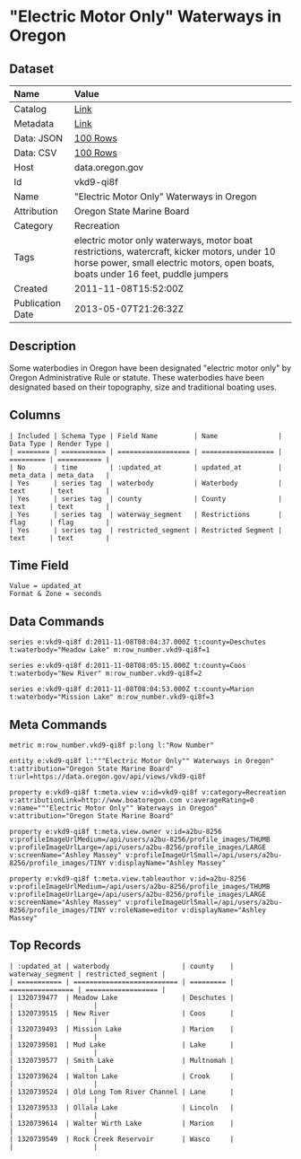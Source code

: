 # "Electric Motor Only" Waterways in Oregon

## Dataset

| Name | Value |
| :--- | :---- |
| Catalog | [Link](https://catalog.data.gov/dataset/electric-motor-only-waterways-in-oregon-28ba9) |
| Metadata | [Link](https://data.oregon.gov/api/views/vkd9-qi8f) |
| Data: JSON | [100 Rows](https://data.oregon.gov/api/views/vkd9-qi8f/rows.json?max_rows=100) |
| Data: CSV | [100 Rows](https://data.oregon.gov/api/views/vkd9-qi8f/rows.csv?max_rows=100) |
| Host | data.oregon.gov |
| Id | vkd9-qi8f |
| Name | "Electric Motor Only" Waterways in Oregon |
| Attribution | Oregon State Marine Board |
| Category | Recreation |
| Tags | electric motor only waterways, motor boat restrictions, watercraft, kicker motors, under 10 horse power, small electric motors, open boats, boats under 16 feet, puddle jumpers |
| Created | 2011-11-08T15:52:00Z |
| Publication Date | 2013-05-07T21:26:32Z |

## Description

Some waterbodies in Oregon have been designated "electric motor only" by Oregon Administrative Rule or statute.  These waterbodies have been designated based on their topography, size and traditional boating uses.

## Columns

```ls
| Included | Schema Type | Field Name         | Name               | Data Type | Render Type |
| ======== | =========== | ================== | ================== | ========= | =========== |
| No       | time        | :updated_at        | updated_at         | meta_data | meta_data   |
| Yes      | series tag  | waterbody          | Waterbody          | text      | text        |
| Yes      | series tag  | county             | County             | text      | text        |
| Yes      | series tag  | waterway_segment   | Restrictions       | flag      | flag        |
| Yes      | series tag  | restricted_segment | Restricted Segment | text      | text        |
```

## Time Field

```ls
Value = updated_at
Format & Zone = seconds
```

## Data Commands

```ls
series e:vkd9-qi8f d:2011-11-08T08:04:37.000Z t:county=Deschutes t:waterbody="Meadow Lake" m:row_number.vkd9-qi8f=1

series e:vkd9-qi8f d:2011-11-08T08:05:15.000Z t:county=Coos t:waterbody="New River" m:row_number.vkd9-qi8f=2

series e:vkd9-qi8f d:2011-11-08T08:04:53.000Z t:county=Marion t:waterbody="Mission Lake" m:row_number.vkd9-qi8f=3
```

## Meta Commands

```ls
metric m:row_number.vkd9-qi8f p:long l:"Row Number"

entity e:vkd9-qi8f l:"""Electric Motor Only"" Waterways in Oregon" t:attribution="Oregon State Marine Board" t:url=https://data.oregon.gov/api/views/vkd9-qi8f

property e:vkd9-qi8f t:meta.view v:id=vkd9-qi8f v:category=Recreation v:attributionLink=http://www.boatoregon.com v:averageRating=0 v:name="""Electric Motor Only"" Waterways in Oregon" v:attribution="Oregon State Marine Board"

property e:vkd9-qi8f t:meta.view.owner v:id=a2bu-8256 v:profileImageUrlMedium=/api/users/a2bu-8256/profile_images/THUMB v:profileImageUrlLarge=/api/users/a2bu-8256/profile_images/LARGE v:screenName="Ashley Massey" v:profileImageUrlSmall=/api/users/a2bu-8256/profile_images/TINY v:displayName="Ashley Massey"

property e:vkd9-qi8f t:meta.view.tableauthor v:id=a2bu-8256 v:profileImageUrlMedium=/api/users/a2bu-8256/profile_images/THUMB v:profileImageUrlLarge=/api/users/a2bu-8256/profile_images/LARGE v:screenName="Ashley Massey" v:profileImageUrlSmall=/api/users/a2bu-8256/profile_images/TINY v:roleName=editor v:displayName="Ashley Massey"
```

## Top Records

```ls
| :updated_at | waterbody                  | county    | waterway_segment | restricted_segment | 
| =========== | ========================== | ========= | ================ | ================== | 
| 1320739477  | Meadow Lake                | Deschutes |                  |                    | 
| 1320739515  | New River                  | Coos      |                  |                    | 
| 1320739493  | Mission Lake               | Marion    |                  |                    | 
| 1320739501  | Mud Lake                   | Lake      |                  |                    | 
| 1320739577  | Smith Lake                 | Multnomah |                  |                    | 
| 1320739624  | Walton Lake                | Crook     |                  |                    | 
| 1320739524  | Old Long Tom River Channel | Lane      |                  |                    | 
| 1320739533  | Ollala Lake                | Lincoln   |                  |                    | 
| 1320739614  | Walter Wirth Lake          | Marion    |                  |                    | 
| 1320739549  | Rock Creek Reservoir       | Wasco     |                  |                    | 
```